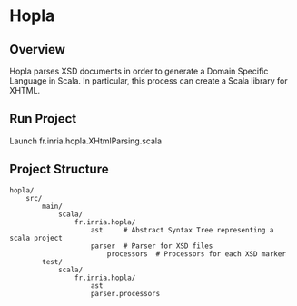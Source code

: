 Hopla
=====

## Overview ##

Hopla parses XSD documents in order to generate a Domain Specific Language in Scala.
In particular, this process can create a Scala library for XHTML.

## Run Project ##

Launch fr.inria.hopla.XHtmlParsing.scala

## Project Structure ##

    hopla/
        src/
        	main/
        		scala/
		            fr.inria.hopla/
		            	ast 	# Abstract Syntax Tree representing a scala project
		            	parser	# Parser for XSD files
		            		processors	# Processors for each XSD marker
		    test/
		    	scala/ 
		    		fr.inria.hopla/
		            	ast
		            	parser.processors


